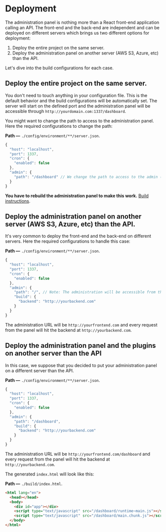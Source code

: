 # Deployment

The administration panel is nothing more than a React front-end application calling an API. The front-end and the back-end are independent and can be deployed on different servers which brings us two different options for deployment:

1. Deploy the entire project on the same server.
2. Deploy the administration panel on another server (AWS S3, Azure, etc) than the API.

Let's dive into the build configurations for each case.

## Deploy the entire project on the same server.

You don't need to touch anything in your configuration file. This is the default behavior and the build configurations will be automatically set. The server will start on the defined port and the administration panel will be accessible through `http://yourdomain.com:1337/dashboard`.

You might want to change the path to access to the administration panel. Here the required configurations to change the path:

**Path —** `./config/environment/**/server.json`.

```js
{
  "host": "localhost",
  "port": 1337,
  "cron": {
    "enabled": false
  },
  "admin": {
    "path": "/dashboard" // We change the path to access to the admin (highly recommended for security reasons).
  }
}
```

**You have to rebuild the administration panel to make this work.** [Build instructions](#build).

## Deploy the administration panel on another server (AWS S3, Azure, etc) than the API.

It's very common to deploy the front-end and the back-end on different servers. Here the required configurations to handle this case:

**Path —** `./config/environment/**/server.json`.

```js
{
  "host": "localhost",
  "port": 1337,
  "cron": {
    "enabled": false
  },
  "admin": {
    "path": "/", // Note: The administration will be accessible from the root of the domain (ex: http://yourfrontend.com/)
    "build": {
      "backend": "http://yourbackend.com"
    }
  }
}
```

The administration URL will be `http://yourfrontend.com` and every request from the panel will hit the backend at `http://yourbackend.com`.

## Deploy the administration panel and the plugins on another server than the API

In this case, we suppose that you decided to put your administration panel on a different server than the API.

**Path —** `./config/environment/**/server.json`.

```js
{
  "host": "localhost",
  "port": 1337,
  "cron": {
    "enabled": false
  },
  "admin": {
    "path": "/dashboard",
    "build": {
      "backend": "http://yourbackend.com"
    }
  }
}
```

The administration URL will be `http://yourfrontend.com/dashboard` and every request from the panel will hit the backend at `http://yourbackend.com`.

The generated `index.html` will look like this:

**Path —** `./build/index.html`.

```html
<html lang="en">
  <head></head>
  <body>
    <div id="app"></div>
    <script type="text/javascript" src="/dashboard/runtime~main.js"></script>
    <script type="text/javascript" src="/dashboard/main.chunk.js"></script>
  </body>
</html>
```
